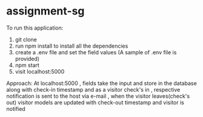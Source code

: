 # assignment-sg

To run this application:

1. git clone
2.  run npm install to install all the dependencies
3. create a .env file and set the field values (A sample of .env file is provided)
4. npm start
5. visit localhost:5000



Approach:
 At localhost:5000 ,  fields take the input and store in the database along with check-in timestamp and as a visitor check's in , respective notification is sent to the host via e-mail , when the visitor leaves(check's out) visitor models are updated with check-out timestamp and visitor is notified   
 
